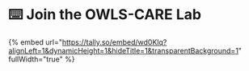 # ⌨️ Join the OWLS-CARE Lab

{% embed url="https://tally.so/embed/wd0Klq?alignLeft=1&dynamicHeight=1&hideTitle=1&transparentBackground=1" fullWidth="true" %}
